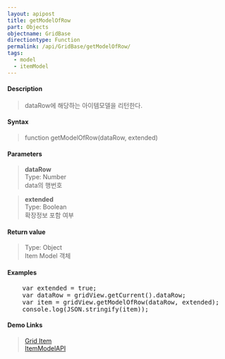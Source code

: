 ```yaml
---
layout: apipost
title: getModelOfRow
part: Objects
objectname: GridBase
directiontype: Function
permalink: /api/GridBase/getModelOfRow/
tags:
  - model
  - itemModel
---
```



#### Description

> dataRow에 해당하는 아이템모델을 리턴한다.   

#### Syntax

> function getModelOfRow(dataRow, extended)  

#### Parameters

> **dataRow**  
> Type: Number  
> data의 행번호  

> **extended**  
> Type: Boolean  
> 확장정보 포함 여부  

#### Return value

> Type: Object  
> Item Model 객체  

#### Examples 

<pre class="prettyprint">
    var extended = true;
    var dataRow = gridView.getCurrent().dataRow;
    var item = gridView.getModelOfRow(dataRow, extended);
    console.log(JSON.stringify(item));
</pre>

#### Demo Links
> [Grid Item](/api/features/Grid%20Item/)  
> [ItemModelAPI](http://demo.realgrid.com/Demo/ItemModelApi)
